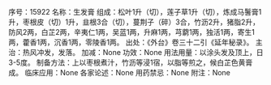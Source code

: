 序号：15922
名称：生发膏
组成：松叶1升（切），莲子草1升（切），炼成马鬐膏1升，枣根皮（切）1升，韭根3合（切），蔓荆子（碎）3合，竹沥2升，猪脂2升，防风2两，白芷2两，辛夷仁1两，吴蓝1两，升麻1两，芎藭1两，独活1两，寄生1两，藿香1两，沉香1两，零陵香1两。
出处：《外台》卷三十二引《延年秘录》。
主治：热风冲发，发落。
加减：None
功效：None
用法用量：以涂头发及顶上，日3-5度。
制备方法：上以枣根煮汁，竹沥等浸1宿，以脂等煎之，候白芷色黄膏成。
临床应用：None
各家论述：None
用药禁忌：None
附注：None
